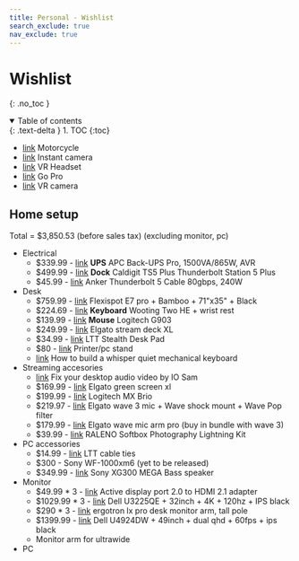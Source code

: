 ```yaml
---
title: Personal - Wishlist
search_exclude: true
nav_exclude: true
---
```


<!-- prettier-ignore-start -->
# Wishlist
{: .no_toc }

<details open markdown="block">
  <summary>
    Table of contents
  </summary>
  {: .text-delta }
1. TOC
{:toc}
</details>

<!-- prettier-ignore-end -->

-   [link](https://www.royalenfield.com/us/en/motorcycles/bullet-350/) Motorcycle
-   [link](https://instax.com/) Instant camera
-   [link](https://pimax.com/pages/pimax-12k) VR Headset
-   [link](https://gopro.com/en/us/) Go Pro
-   [link](https://www.insta360.com/) VR camera

## Home setup

Total = $3,850.53 (before sales tax) (excluding monitor, pc)

-   Electrical
    -   $339.99 - [link](https://www.apc.com/us/en/product/BR1500G/apc-backups-pro-1500va-865w-tower-120v-10x-nema-515r-outlets-avr-lcd-user-replaceable-battery/?range=61888-apc-backups-pro&parent-subcategory-id=88975&selectedNodeId=27590292604) **UPS** APC Back-UPS Pro, 1500VA/865W, AVR
    -   $499.99 - [link](https://www.caldigit.com/thunderbolt-5-dock-ts5-plus/) **Dock** Caldigit TS5 Plus Thunderbolt Station 5 Plus
    -   $45.99 - [link](https://www.anker.com/products/a84n1?variant=44959983009942) Anker Thunderbolt 5 Cable 80gbps, 240W
-   Desk
    -   $759.99 - [link](https://www.flexispot.com/flexispot-best-standing-desk-e7pro) Flexispot E7 pro + Bamboo + 71"x35" + Black
    -   $224.69 - [link](https://wooting.io/wooting-two-he) **Keyboard** Wooting Two HE + wrist rest
    -   $139.99 - [link](https://www.logitechg.com/en-us/products/gaming-mice/g903-hero-wireless-gaming-mouse.html) **Mouse** Logitech G903
    -   $249.99 - [link](https://www.elgato.com/us/en/p/stream-deck-xl) Elgato stream deck XL
    -   $34.99 - [link](https://www.lttstore.com/products/stealth-desk-pad?variant=40023058874471) LTT Stealth Desk Pad
    -   $80 - [link](https://www.vasagleb2b.com/product/home-office/printer-stand/industrial-printer-stand.html) Printer/pc stand
    -   [link](https://www.youtube.com/watch?v=3s4ruFFqmqo) How to build a whisper quiet mechanical keyboard
-   Streaming accesories
    -   [link](https://www.youtube.com/watch?v=FzlYtYzNLo8) Fix your desktop audio video by IO Sam
    -   $169.99 - [link](https://www.elgato.com/us/en/p/green-screen-xl) Elgato green screen xl
    -   $199.99 - [link](https://www.logitech.com/en-us/shop/p/mx-brio-4k-webcam.960-001558) Logitech MX Brio
    -   $219.97 - [link](https://www.elgato.com/us/en/p/wave-3-black) Elgato wave 3 mic + Wave shock mount + Wave Pop filter
    -   $179.99 - [link](https://www.elgato.com/us/en/p/wave-mic-arm-pro-black) Elgato wave mic arm pro (buy in bundle with wave 3)
    -   $39.99 - [link](https://www.amazon.com/Lighting-Photography-Equipment-Continuous-Recording/dp/B0B5QGZP6Y/ref=sr_1_8?crid=A7A61MJ5CRVO&qid=1751528069&sprefix=continous%2Bsoftbox%2Blight%2Caps%2C117&sr=8-8&th=1) RALENO Softbox Photography Lightning Kit
-   PC accessories
    -   $14.99 - [link](https://www.lttstore.com/products/cable-ties?variant=41233923571815) LTT cable ties
    -   $300 - Sony WF-1000xm6 (yet to be released)
    -   $349.99 - [link](https://electronics.sony.com/audio/speakers/wireless-speakers/p/srsxg300-bz) Sony XG300 MEGA Bass speaker
-   Monitor
    -   $49.99 \* 3 - [link](https://us.caldigit.com/products/dp20-hdmi21) Active display port 2.0 to HDMI 2.1 adapter
    -   $1029.99 \* 3 - [link](https://www.dell.com/en-us/shop/dell-ultrasharp-32-4k-thunderbolt-hub-monitor-u3225qe/apd/210-bqhs/monitors-monitor-accessories) Dell U3225QE + 32inch + 4K + 120hz + IPS black
    -   $290 \* 3 - [link](https://www.ergotron.com/en-us/products/product-details/45-695#?color=black&buynow=0) ergotron lx pro desk monitor arm, tall pole
    -   $1399.99 - [link](https://www.dell.com/en-us/shop/dell-ultrasharp-49-curved-usb-c-hub-monitor-u4924dw/apd/210-bgtz/monitors-monitor-accessories) Dell U4924DW + 49inch + dual qhd + 60fps + ips black
    -   Monitor arm for ultrawide
-   PC
